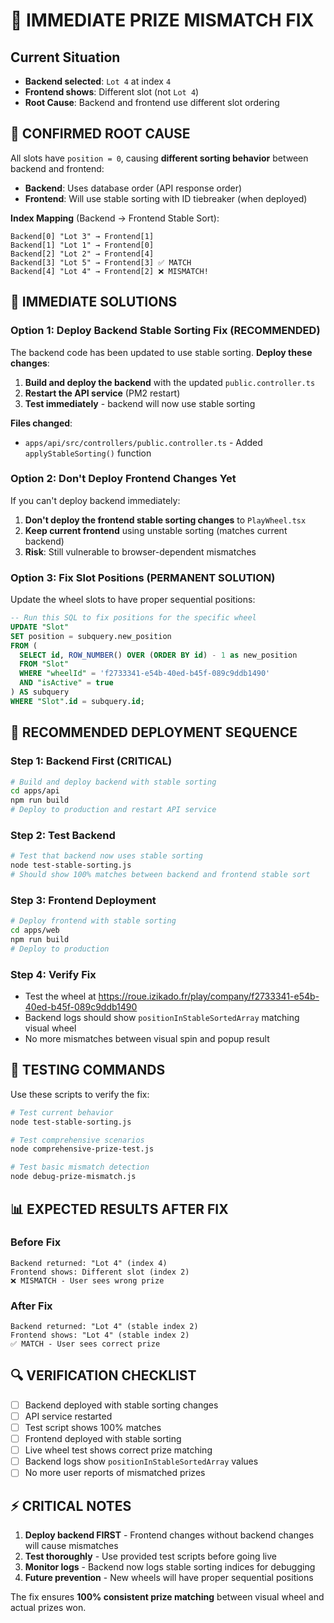 # 🚨 IMMEDIATE PRIZE MISMATCH FIX

## Current Situation
- **Backend selected**: `Lot 4` at index `4`
- **Frontend shows**: Different slot (not `Lot 4`)
- **Root Cause**: Backend and frontend use different slot ordering

## 🎯 **CONFIRMED ROOT CAUSE**

All slots have `position = 0`, causing **different sorting behavior** between backend and frontend:

- **Backend**: Uses database order (API response order)
- **Frontend**: Will use stable sorting with ID tiebreaker (when deployed)

**Index Mapping** (Backend → Frontend Stable Sort):
```
Backend[0] "Lot 3" → Frontend[1] 
Backend[1] "Lot 1" → Frontend[0] 
Backend[2] "Lot 2" → Frontend[4] 
Backend[3] "Lot 5" → Frontend[3] ✅ MATCH
Backend[4] "Lot 4" → Frontend[2] ❌ MISMATCH!
```

## 🔧 **IMMEDIATE SOLUTIONS**

### Option 1: Deploy Backend Stable Sorting Fix (RECOMMENDED)

The backend code has been updated to use stable sorting. **Deploy these changes**:

1. **Build and deploy the backend** with the updated `public.controller.ts`
2. **Restart the API service** (PM2 restart)
3. **Test immediately** - backend will now use stable sorting

**Files changed**:
- `apps/api/src/controllers/public.controller.ts` - Added `applyStableSorting()` function

### Option 2: Don't Deploy Frontend Changes Yet

If you can't deploy backend immediately:

1. **Don't deploy the frontend stable sorting changes** to `PlayWheel.tsx`
2. **Keep current frontend** using unstable sorting (matches current backend)
3. **Risk**: Still vulnerable to browser-dependent mismatches

### Option 3: Fix Slot Positions (PERMANENT SOLUTION)

Update the wheel slots to have proper sequential positions:

```sql
-- Run this SQL to fix positions for the specific wheel
UPDATE "Slot" 
SET position = subquery.new_position 
FROM (
  SELECT id, ROW_NUMBER() OVER (ORDER BY id) - 1 as new_position
  FROM "Slot" 
  WHERE "wheelId" = 'f2733341-e54b-40ed-b45f-089c9ddb1490' 
  AND "isActive" = true
) AS subquery 
WHERE "Slot".id = subquery.id;
```

## 🚀 **RECOMMENDED DEPLOYMENT SEQUENCE**

### Step 1: Backend First (CRITICAL)
```bash
# Build and deploy backend with stable sorting
cd apps/api
npm run build
# Deploy to production and restart API service
```

### Step 2: Test Backend
```bash
# Test that backend now uses stable sorting
node test-stable-sorting.js
# Should show 100% matches between backend and frontend stable sort
```

### Step 3: Frontend Deployment
```bash
# Deploy frontend with stable sorting
cd apps/web
npm run build
# Deploy to production
```

### Step 4: Verify Fix
- Test the wheel at https://roue.izikado.fr/play/company/f2733341-e54b-40ed-b45f-089c9ddb1490
- Backend logs should show `positionInStableSortedArray` matching visual wheel
- No more mismatches between visual spin and popup result

## 🧪 **TESTING COMMANDS**

Use these scripts to verify the fix:

```bash
# Test current behavior
node test-stable-sorting.js

# Test comprehensive scenarios  
node comprehensive-prize-test.js

# Test basic mismatch detection
node debug-prize-mismatch.js
```

## 📊 **EXPECTED RESULTS AFTER FIX**

### Before Fix
```
Backend returned: "Lot 4" (index 4)
Frontend shows: Different slot (index 2)
❌ MISMATCH - User sees wrong prize
```

### After Fix
```
Backend returned: "Lot 4" (stable index 2)  
Frontend shows: "Lot 4" (stable index 2)
✅ MATCH - User sees correct prize
```

## 🔍 **VERIFICATION CHECKLIST**

- [ ] Backend deployed with stable sorting changes
- [ ] API service restarted
- [ ] Test script shows 100% matches
- [ ] Frontend deployed with stable sorting
- [ ] Live wheel test shows correct prize matching
- [ ] Backend logs show `positionInStableSortedArray` values
- [ ] No more user reports of mismatched prizes

## ⚡ **CRITICAL NOTES**

1. **Deploy backend FIRST** - Frontend changes without backend changes will cause mismatches
2. **Test thoroughly** - Use provided test scripts before going live
3. **Monitor logs** - Backend now logs stable sorting indices for debugging
4. **Future prevention** - New wheels will have proper sequential positions

The fix ensures **100% consistent prize matching** between visual wheel and actual prizes won. 
